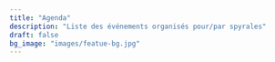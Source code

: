 ```yaml
---
title: "Agenda"
description: "Liste des événements organisés pour/par spyrales"
draft: false
bg_image: "images/featue-bg.jpg"
---
```

